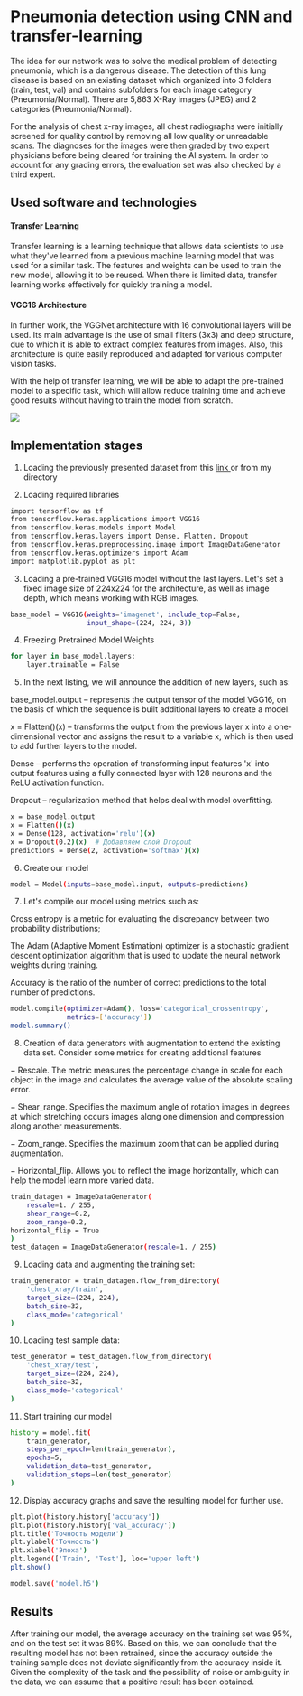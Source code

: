 # Pneumonia detection using CNN and transfer-learning

The idea for our network was to solve the medical problem of detecting pneumonia, which is a dangerous disease. The detection of this lung disease is based on an existing dataset which organized into 3 folders (train, test, val) and contains subfolders for each image category (Pneumonia/Normal). There are 5,863 X-Ray images (JPEG) and 2 categories (Pneumonia/Normal).

For the analysis of chest x-ray images, all chest radiographs were initially screened for quality control by removing all low quality or unreadable scans. The diagnoses for the images were then graded by two expert physicians before being cleared for training the AI system. In order to account for any grading errors, the evaluation set was also checked by a third expert.

## Used software and technologies
#### Transfer Learning

Transfer learning is a learning technique that allows data scientists to use what they've learned from a previous machine learning model that was used for a similar task. The features and weights can be used to train the new model, allowing it to be reused. When there is limited data, transfer learning works effectively for quickly training a model.

#### VGG16 Architecture 

In further work, the VGGNet architecture with 16 convolutional layers will be used. Its main advantage is the use of small filters (3x3) and deep structure, due to which it is able to extract complex features from images. Also, this architecture is quite easily reproduced and adapted for various computer vision tasks.

With the help of transfer learning, we will be able to adapt the pre-trained model to a specific task, which will allow reduce training time and achieve good results without having to train the model from scratch.

<img src ="https://neurohive.io/wp-content/uploads/2018/11/vgg16-1-e1542731207177.png">

## Implementation stages

1. Loading the previously presented dataset from this <a href = "https://www.kaggle.com/datasets/paultimothymooney/chest-xray-pneumonia"> link </a> or from my directory

2. Loading required libraries
```bash
import tensorflow as tf
from tensorflow.keras.applications import VGG16
from tensorflow.keras.models import Model
from tensorflow.keras.layers import Dense, Flatten, Dropout
from tensorflow.keras.preprocessing.image import ImageDataGenerator
from tensorflow.keras.optimizers import Adam
import matplotlib.pyplot as plt
```
3. Loading a pre-trained VGG16 model without the last layers. Let's set a fixed image size of 224x224 for the architecture, as well as image depth, which means working with RGB images.
```bash
base_model = VGG16(weights='imagenet', include_top=False,
                   input_shape=(224, 224, 3))
```

4. Freezing Pretrained Model Weights
```bash
for layer in base_model.layers:
    layer.trainable = False
```
5. In the next listing, we will announce the addition of new layers, such as:

base_model.output – represents the output tensor of the model VGG16, on the basis of which the sequence is built additional layers to create a model.

x = Flatten()(x) – transforms the output from the previous
layer x into a one-dimensional vector and assigns the result to a variable x, which is then used to add further layers to the model.

Dense – performs the operation of transforming input features 'x' into output features using a fully connected layer with 128 neurons and the ReLU activation function.

Dropout – regularization method that helps deal with model overfitting.

```bash
x = base_model.output
x = Flatten()(x)
x = Dense(128, activation='relu')(x)
x = Dropout(0.2)(x)  # Добавляем слой Dropout
predictions = Dense(2, activation='softmax')(x)
```

6. Create our model

```bash
model = Model(inputs=base_model.input, outputs=predictions)
```

7. Let's compile our model using metrics such as:

Cross entropy is a metric for evaluating the discrepancy between two probability distributions;

The Adam (Adaptive Moment Estimation) optimizer is a stochastic gradient descent optimization algorithm that is used to update the neural network weights during training.

Accuracy is the ratio of the number of correct predictions to the total number of predictions.

```bash
model.compile(optimizer=Adam(), loss='categorical_crossentropy',
              metrics=['accuracy'])
model.summary()
```

8. Creation of data generators with augmentation to extend the existing data set. Consider some metrics for creating additional features

− Rescale. The metric measures the percentage change in scale for each object in the image and calculates the average value of the absolute scaling error.

− Shear_range. Specifies the maximum angle of rotation images in degrees at which stretching occurs images along one dimension and compression along another measurements.

− Zoom_range. Specifies the maximum zoom that can be applied during augmentation.

− Horizontal_flip. Allows you to reflect the image horizontally, which can help the model learn more varied data.

```bash
train_datagen = ImageDataGenerator(
    rescale=1. / 255,
    shear_range=0.2,
    zoom_range=0.2,
horizontal_flip = True
)
test_datagen = ImageDataGenerator(rescale=1. / 255)
```

9. Loading data and augmenting the training set:

```bash
train_generator = train_datagen.flow_from_directory(
    'chest_xray/train',
    target_size=(224, 224),
    batch_size=32,
    class_mode='categorical'
)
```

10. Loading test sample data:

```bash
test_generator = test_datagen.flow_from_directory(
    'chest_xray/test',
    target_size=(224, 224),
    batch_size=32,
    class_mode='categorical'
)
```


11. Start training our model

```bash
history = model.fit(
    train_generator,
    steps_per_epoch=len(train_generator),
    epochs=5,
    validation_data=test_generator,
    validation_steps=len(test_generator)
)
```

12. Display accuracy graphs and save the resulting model for further use.

```bash
plt.plot(history.history['accuracy'])
plt.plot(history.history['val_accuracy'])
plt.title('Точность модели')
plt.ylabel('Точность')
plt.xlabel('Эпоха')
plt.legend(['Train', 'Test'], loc='upper left')
plt.show()

model.save('model.h5')
```

## Results
After training our model, the average accuracy on the training set was 95%, and on the test set it was 89%. Based on this, we can conclude that the resulting model has not been retrained, since the accuracy outside the training sample does not deviate significantly from the accuracy inside it. Given the complexity of the task and the possibility of noise or ambiguity in the data, we can assume that a positive result has been obtained.